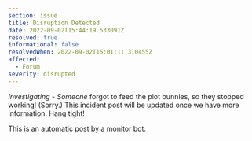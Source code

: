 ```yaml
---
section: issue
title: Disruption Detected
date: 2022-09-02T15:44:19.533091Z
resolved: true
informational: false
resolvedWhen: 2022-09-02T15:01:11.310455Z
affected:
  - Forum
severity: disrupted
---
```

*Investigating* - _Someone_ forgot to feed the plot bunnies, so they stopped working! (Sorry.) This incident post will be updated once we have more information. Hang tight!

This is an automatic post by a monitor bot.
        